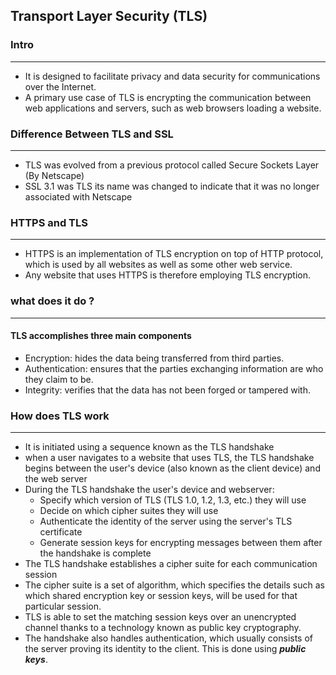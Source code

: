 ## Transport Layer Security (TLS)

### Intro
***
- It is designed to facilitate privacy and data security for communications over the Internet.
- A primary use case of TLS is encrypting the communication between web applications and servers, such as web browsers loading a website.


### Difference Between TLS and SSL
*** 
- TLS was evolved from a previous protocol called Secure Sockets Layer (By Netscape)
- SSL 3.1 was TLS its name was changed to indicate that it was no longer associated with Netscape


### HTTPS and TLS
*** 
- HTTPS is an implementation of TLS encryption on top of HTTP protocol, which is used by all websites as well as some other web service.
- Any website that uses HTTPS is therefore employing TLS encryption.

### what does it do ?
*** 
#### TLS accomplishes three main components
- Encryption: hides the data being transferred from third parties.
- Authentication: ensures that the parties exchanging information are who they claim to be.
- Integrity: verifies that the data has not been forged or tampered with.


### How does TLS work 
***
- It is initiated using a sequence known as the TLS handshake
- when a user navigates to a website that uses TLS, the TLS handshake begins between the user's device (also known as the client device) and the web server
- During the TLS handshake the user's device and webserver:
  - Specify which version of TLS (TLS 1.0, 1.2, 1.3, etc.) they will use
  - Decide on which cipher suites they will use
  - Authenticate the identity of the server using the server's TLS certificate
  - Generate session keys for encrypting messages between them after the handshake is complete
- The TLS handshake establishes a cipher suite for each communication session
- The cipher suite is a set of algorithm, which specifies the details such as which shared encryption key or session keys, will be used for that particular session.
- TLS is able to set the matching session keys over an unencrypted channel thanks to a technology known as public key cryptography.
- The handshake also handles authentication, which usually consists of the server proving its identity to the client. This is done using ***public keys***. 
